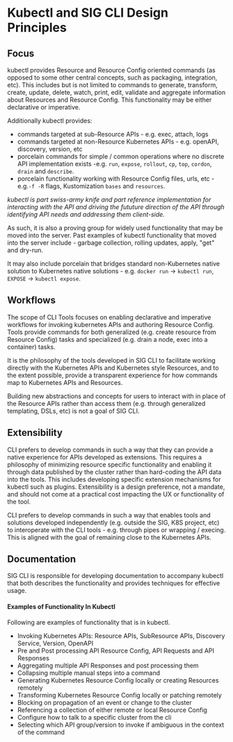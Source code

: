 # Kubectl and SIG CLI Design Principles

## Focus

kubectl provides Resource and Resource Config oriented commands
(as opposed to some other central concepts, such as packaging, integration, etc).
This includes but is not limited to commands to generate, transform, create,
update, delete, watch, print, edit, validate and aggregate information
about Resources and Resource Config.  This functionality may be either
declarative or imperative.

Additionally kubectl provides:
- commands targeted at sub-Resource APIs - e.g. exec, attach, logs
- commands targeted at non-Resource Kubernetes APIs - e.g. openAPI, discovery, version, etc
- porcelain commands for simple / common operations where no discrete
  API implementation exists -e.g. `run`, `expose`, `rollout`, `cp`, `top`, `cordon`,
  `drain` and `describe`.
- porcelain functionality working with Resource Config files, urls, etc - 
  e.g.`-f -R` flags, Kustomization `bases` and `resources`.

*kubectl is part swiss-army knife and part reference implementation for interacting with the API
and driving the fututure direction of the API through identifying API needs and addressing them
client-side.*

As such, it is also a proving group for widely used functionality that may be moved
into the server.  Past examples of kubectl functionality that moved into the server include -
garbage collection, rolling updates, apply, "get" and dry-run.

It may also include porcelain that bridges standard non-Kubernetes native solution to Kubernetes
native solutions - e.g. `docker run` -> `kubectl run`, `EXPOSE` -> `kubectl expose`.

## Workflows

The scope of CLI Tools focuses on enabling declarative and imperative workflows
for invoking kubernetes APIs and authoring Resource Config.  Tools provide
commands for both generalized (e.g. create resource from Resource Config) tasks and
specialized (e.g. drain a node, exec into a container) tasks.

It is the philosophy of the tools developed in SIG CLI to facilitate working
directly with the Kubernetes APIs and Kubernetes style Resources, and to the
extent possible, provide a transparent experience for how commands map to
Kubernetes APIs and Resources.

Building new abstractions and concepts for users to interact with in place of
the Resource APIs rather than access them (e.g. through generalized templating,
DSLs, etc) is not a goal of SIG CLI.

## Extensibility

CLI prefers to develop commands in such a way that they can provide a native
experience for APIs developed as extensions.  This requires a philosophy of
minimizing resource specific functionality and enabling it through data
published by the cluster rather than hard-coding the API data into the tools.
This includes developing specific extension mechanisms for kubectl such as plugins.
Extensibility is a design preference, not a mandate, and should not come at a practical
cost impacting the UX or functionality of the tool.

CLI prefers to develop commands in such a way that enables tools and solutions
developed independently (e.g. outside the SIG, K8S project, etc) to interoperate
with the CLI tools - e.g. through pipes or wrapping / execing.  This is aligned
with the goal of remaining close to the Kubernetes APIs.

## Documentation

SIG CLI is responsible for developing documentation to accompany kubectl that both describes
the functionality and provides techniques for effective usage.

#### Examples of Functionality In Kubectl

Following are examples of functionality that is in kubectl.

- Invoking Kubernetes APIs: Resource APIs, SubResource APIs, Discovery Service, Version, OpenAPI
- Pre and Post processing API Resource Config, API Requests and API Responses
- Aggregating multiple API Responses and post processing them
- Collapsing multiple manual steps into a command
- Generating Kubernetes Resource Config locally or creating Resources remotely
- Transforming Kubernetes Resource Config locally or patching remotely
- Blocking on propagation of an event or change to the cluster
- Referencing a collection of either remote or local Resource Config
- Configure how to talk to a specific cluster from the cli
- Selecting which API group/version to invoke if ambiguous in the context of the command
